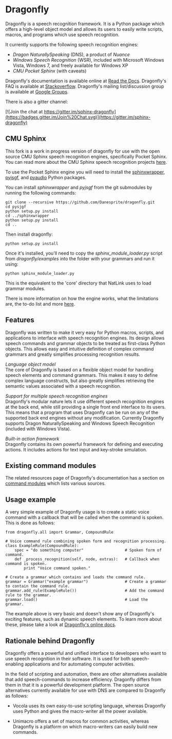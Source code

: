 Dragonfly
============================================================================

Dragonfly is a speech recognition framework. It is a Python 
package which offers a high-level object model and allows its 
users to easily write scripts, macros, and programs which use 
speech recognition.

It currently supports the following speech recognition engines:

 - *Dragon NaturallySpeaking* (DNS), a product of *Nuance*
 - *Windows Speech Recognition* (WSR), included with Microsoft 
   Windows Vista, Windows 7, and freely available for Windows XP
 - *CMU Pocket Sphinx* (with caveats)

Dragonfly's documentation is available online at
[Read the Docs](http://dragonfly.readthedocs.org/en/latest/).
Dragonfly's FAQ is available at
[Stackoverflow](http://stackoverflow.com/questions/tagged/python-dragonfly).
Dragonfly's mailing list/discussion group is available at
[Google Groups](https://groups.google.com/forum/#!forum/dragonflyspeech).

There is also a gitter channel:

[![Join the chat at https://gitter.im/sphinx-dragonfly](https://badges.gitter.im/Join%20Chat.svg)](https://gitter.im/sphinx-dragonfly)


CMU Sphinx
----------------------------------------------------------------------------

This fork is a work in progress version of dragonfly for use with the open 
source CMU Sphinx speech recognition engines, specifically Pocket Sphinx. 
You can read more about the CMU Sphinx speech recognition projects [here](https://cmusphinx.github.io/wiki/).

To use the Pocket Sphinx engine you will need to install the [sphinxwrapper](https://github.com/Danesprite/sphinxwrapper), 
[pyjsgf](https://github.com/Danesprite/pyjsgf), and 
[pyaudio](http://people.csail.mit.edu/hubert/pyaudio/) Python packages.

You can install *sphinxwrapper* and *pyjsgf* from the git submodules by running the following commands:
``` Shell
git clone --recursive https://github.com/Danesprite/dragonfly.git
cd pysjgf
python setup.py install
cd ../sphinxwrapper
python setup.py install
cd ..
```

Then install dragonfly:
``` Shell
python setup.py install
```

Once it's installed, you'll need to copy the *sphinx_module_loader.py* script from *dragonfly/examples* into the folder with your grammars and run it using:
``` Shell
python sphinx_module_loader.py
```

This is the equivalent to the 'core' directory that NatLink uses to load grammar modules.

There is more information on how the engine works, what the limitations 
are, the to-do list and more 
[here](dragonfly/engines/backend_sphinx/README.md).


Features
----------------------------------------------------------------------------

Dragonfly was written to make it very easy for Python macros, 
scripts, and applications to interface with speech recognition 
engines.  Its design allows speech commands and grammar objects 
to be treated as first-class Python objects.  This allows easy 
and intuitive definition of complex command grammars and greatly 
simplifies processing recognition results.

*Language object model*  
The core of Dragonfly is based on a flexible object model for 
handling speech elements and command grammars.  This makes it 
easy to define complex language constructs, but also greatly 
simplifies retrieving the semantic values associated with a 
speech recognition.

*Support for multiple speech recognition engines*  
Dragonfly's modular nature lets it use different speech 
recognition engines at the back end, while still providing a 
single front end interface to its users.  This means that a 
program that uses Dragonfly can be run on any of the 
supported back end engines without any modification. 
Currently Dragonfly supports Dragon NaturallySpeaking and 
Windows Speech Recognition (included with Windows Vista).

*Built-in action framework*  
Dragonfly contains its own powerful framework for defining 
and executing actions.  It includes actions for text input 
and key-stroke simulation.


Existing command modules
----------------------------------------------------------------------------

The related resources page of Dragonfly's documentation has a
section on
[command modules](http://dragonfly.readthedocs.org/en/latest/related_resources.html#command-modules)
which lists various sources.


Usage example
----------------------------------------------------------------------------

A very simple example of Dragonfly usage is to create a static 
voice command with a callback that will be called when the 
command is spoken.  This is done as follows:

```
from dragonfly.all import Grammar, CompoundRule

# Voice command rule combining spoken form and recognition processing.
class ExampleRule(CompoundRule):
    spec = "do something computer"                  # Spoken form of command.
    def _process_recognition(self, node, extras):   # Callback when command is spoken.
        print "Voice command spoken."

# Create a grammar which contains and loads the command rule.
grammar = Grammar("example grammar")                # Create a grammar to contain the command rule.
grammar.add_rule(ExampleRule())                     # Add the command rule to the grammar.
grammar.load()                                      # Load the grammar.
```

The example above is very basic and doesn't show any of 
Dragonfly's exciting features, such as dynamic speech elements. 
To learn more about these, please take a look at
[Dragonfly's online docs](http://dragonfly.readthedocs.org/en/latest/).


Rationale behind Dragonfly
----------------------------------------------------------------------------

Dragonfly offers a powerful and unified interface to developers 
who want to use speech recognition in their software. It is used 
for both speech-enabling applications and for automating 
computer activities.

In the field of scripting and automation, there are other 
alternatives available that add speech-commands to increase 
efficiency. Dragonfly differs from them in that it is a powerful 
development platform. The open source alternatives currently 
available for use with DNS are compared to Dragonfly as follows:

 - Vocola uses its own easy-to-use scripting language, 
   whereas Dragonfly uses Python and gives the macro-writer all 
   the power available.

 - Unimacro offers a set of macros for common activities, 
   whereas Dragonfly is a platform on which macro-writers can 
   easily build new commands. 
